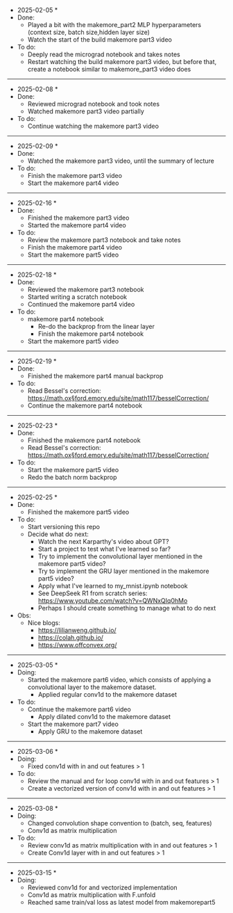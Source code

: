 * 2025-02-05 * 
* Done: 
    * Played a bit with the makemore_part2 MLP hyperparameters (context size, batch size,hidden layer size)
    * Watch the start of the build makemore part3 video
* To do:
    * Deeply read the micrograd notebook and takes notes
    * Restart watching the build makemore part3 video, but before that, create a notebook similar to makemore_part3 video does
----------------------------------------------------
* 2025-02-08 *
* Done:
    * Reviewed micrograd notebook and took notes
    * Watched makemore part3 video partially
* To do:
    * Continue watching the makemore part3 video
----------------------------------------------------
* 2025-02-09 *
* Done:
    * Watched the makemore part3 video, until the summary of lecture
* To do:
    * Finish the makemore part3 video
    * Start the makemore part4 video
----------------------------------------------------
* 2025-02-16 *
* Done:
    * Finished the makemore part3 video
    * Started the makemore part4 video
* To do:
    * Review the makemore part3 notebook and take notes
    * Finish the makemore part4 video
    * Start the makemore part5 video
----------------------------------------------------
* 2025-02-18 *
* Done:
    * Reviewed the makemore part3 notebook
    * Started writing a scratch notebook
    * Continued the makemore part4 video
* To do:
    * makemore part4 notebook
      * Re-do the backprop from the linear layer
      * Finish the makemore part4 notebook
    * Start the makemore part5 video
----------------------------------------------------
* 2025-02-19 *
* Done:
    * Finished the makemore part4 manual backprop
* To do:
    * Read Bessel's correction: https://math.ox§ford.emory.edu/site/math117/besselCorrection/
    * Continue the makemore part4 notebook
----------------------------------------------------
* 2025-02-23 *
* Done:
    * Finished the makemore part4 notebook
    * Read Bessel's correction: https://math.ox§ford.emory.edu/site/math117/besselCorrection/
* To do:
    * Start the makemore part5 video
    * Redo the batch norm backprop
----------------------------------------------------
* 2025-02-25 *
* Done:
    * Finished the makemore part5 video
* To do:
    * Start versioning this repo
    * Decide what do next:
      * Watch the next Karparthy's video about GPT?
      * Start a project to test what I've learned so far?
      * Try to implement the convolutional layer mentioned in the makemore part5 video?
      * Try to implement the GRU layer mentioned in the makemore part5 video?
      * Apply what I've learned to my_mnist.ipynb notebook
      * See DeepSeek R1 from scratch series: https://www.youtube.com/watch?v=QWNxQIq0hMo
      * Perhaps I should create something to manage what to do next
* Obs:
    * Nice blogs:
        * https://lilianweng.github.io/
        * https://colah.github.io/
        * https://www.offconvex.org/
----------------------------------------------------
* 2025-03-05 *
* Doing:
    * Started the makemore part6 video, which consists of applying a convolutional layer to the makemore dataset.
        * Applied regular conv1d to the makemore dataset
* To do:
    * Continue the makemore part6 video
       * Apply dilated conv1d to the makemore dataset
    * Start the makemore part7 video
       * Apply GRU to the makemore dataset
----------------------------------------------------
* 2025-03-06 *
* Doing:
    * Fixed conv1d with in and out features > 1
* To do:
    * Review the manual and for loop conv1d with in and out features > 1
    * Create a vectorized version of conv1d with in and out features > 1
----------------------------------------------------
* 2025-03-08 *
* Doing:
    * Changed convolution shape convention to (batch, seq, features)
    * Conv1d as matrix multiplication
* To do:
    * Review conv1d as matrix multiplication with in and out features > 1
    * Create Conv1d layer with in and out features > 1
----------------------------------------------------
* 2025-03-15 *
* Doing:
    * Reviewed conv1d for and vectorized implementation
    * Conv1d as matrix multiplication with F.unfold
    * Reached same train/val loss as latest model from makemorepart5